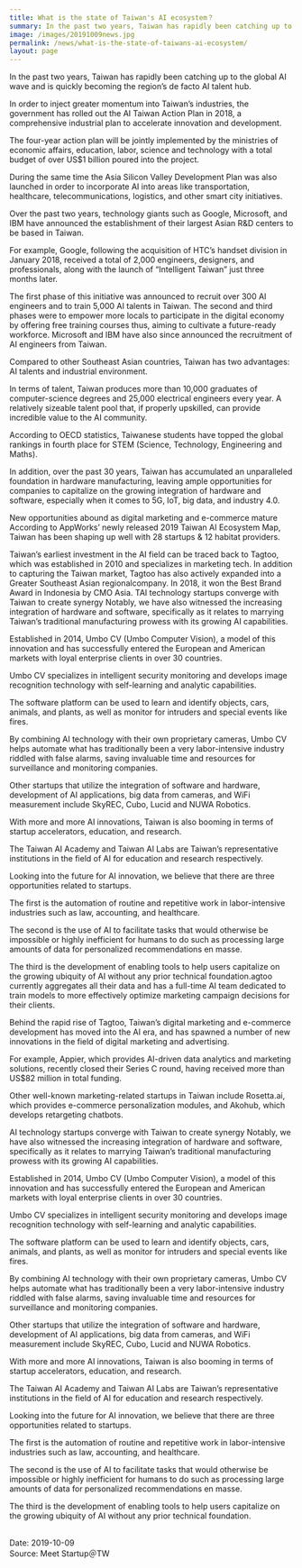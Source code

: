 ```yaml
---
title: What is the state of Taiwan's AI ecosystem？
summary: In the past two years, Taiwan has rapidly been catching up to the global AI wave and is quickly becoming the region’s de facto AI talent hub.
image: /images/20191009news.jpg
permalink: /news/what-is-the-state-of-taiwans-ai-ecosystem/
layout: page
---
```

In the past two years, Taiwan has rapidly been catching up to the global AI wave and is quickly becoming the region’s de facto AI talent hub.

In order to inject greater momentum into Taiwan’s industries, the government has rolled out the AI Taiwan Action Plan in 2018, a comprehensive industrial plan to accelerate innovation and development.

The four-year action plan will be jointly implemented by the ministries of economic affairs, education, labor, science and technology with a total budget of over US$1 billion poured into the project.

During the same time the Asia Silicon Valley Development Plan was also launched in order to incorporate AI into areas like transportation, healthcare, telecommunications, logistics, and other smart city initiatives.

Over the past two years, technology giants such as Google, Microsoft, and IBM have announced the establishment of their largest Asian R&D centers to be based in Taiwan.

For example, Google, following the acquisition of HTC’s handset division in January 2018, received a total of 2,000 engineers, designers, and professionals, along with the launch of “Intelligent Taiwan” just three months later.

The first phase of this initiative was announced to recruit over 300 AI engineers and to train 5,000 AI talents in Taiwan. The second and third phases were to empower more locals to participate in the digital economy by offering free training courses thus, aiming to cultivate a future-ready workforce. Microsoft and IBM have also since announced the recruitment of AI engineers from Taiwan.

Compared to other Southeast Asian countries, Taiwan has two advantages: AI talents and industrial environment.

In terms of talent, Taiwan produces more than 10,000 graduates of computer-science degrees and 25,000 electrical engineers every year. A relatively sizeable talent pool that, if properly upskilled, can provide incredible value to the AI community.

According to OECD statistics, Taiwanese students have topped the global rankings in fourth place for STEM (Science, Technology, Engineering and Maths).

In addition, over the past 30 years, Taiwan has accumulated an unparalleled foundation in hardware manufacturing, leaving ample opportunities for companies to capitalize on the growing integration of hardware and software, especially when it comes to 5G, IoT, big data, and industry 4.0.

New opportunities abound as digital marketing and e-commerce mature
According to AppWorks’ newly released 2019 Taiwan AI Ecosystem Map, Taiwan has been shaping up well with 28 startups & 12 habitat providers.

Taiwan’s earliest investment in the AI field can be traced back to Tagtoo, which was established in 2010 and specializes in marketing tech. In addition to capturing the Taiwan market, Tagtoo has also actively expanded into a Greater Southeast Asian regionalcompany.
In 2018, it won the Best Brand Award in Indonesia by CMO Asia. TAI technology startups converge with Taiwan to create synergy
Notably, we have also witnessed the increasing integration of hardware and software, specifically as it relates to marrying Taiwan’s traditional manufacturing prowess with its growing AI capabilities.

Established in 2014, Umbo CV (Umbo Computer Vision), a model of this innovation and has successfully entered the European and American markets with loyal enterprise clients in over 30 countries.

Umbo CV specializes in intelligent security monitoring and develops image recognition technology with self-learning and analytic capabilities.

The software platform can be used to learn and identify objects, cars, animals, and plants, as well as monitor for intruders and special events like fires.

By combining AI technology with their own proprietary cameras, Umbo CV helps automate what has traditionally been a very labor-intensive industry riddled with false alarms, saving invaluable time and resources for surveillance and monitoring companies.

Other startups that utilize the integration of software and hardware, development of AI applications, big data from cameras, and WiFi measurement include SkyREC, Cubo, Lucid and NUWA Robotics.

With more and more AI innovations, Taiwan is also booming in terms of startup accelerators, education, and research.

The Taiwan AI Academy and Taiwan AI Labs are Taiwan’s representative 
institutions in the field of AI for education and research respectively.

Looking into the future for AI innovation, we believe that there are three opportunities related to startups.

The first is the automation of routine and repetitive work in labor-intensive industries such as law, accounting, and healthcare.

The second is the use of AI to facilitate tasks that would otherwise be impossible or highly inefficient for humans to do such as processing large amounts of data for personalized recommendations en masse.

The third is the development of enabling tools to help users capitalize on the growing ubiquity of AI without any prior technical foundation.agtoo currently aggregates all their data and has a full-time AI team dedicated to train models to more effectively optimize marketing campaign decisions for their clients.

Behind the rapid rise of Tagtoo, Taiwan’s digital marketing and e-commerce development has moved into the AI era, and has spawned a number of new innovations in the field of digital marketing and advertising.

For example, Appier, which provides AI-driven data analytics and marketing solutions, recently closed their Series C round, having received more than US$82 million in total funding.

Other well-known marketing-related startups in Taiwan include Rosetta.ai, which provides e-commerce personalization modules, and Akohub, which develops retargeting chatbots.

AI technology startups converge with Taiwan to create synergy
Notably, we have also witnessed the increasing integration of hardware and software, specifically as it relates to marrying Taiwan’s traditional manufacturing prowess with its growing AI capabilities.

Established in 2014, Umbo CV (Umbo Computer Vision), a model of this innovation and has successfully entered the European and American markets with loyal enterprise clients in over 30 countries.

Umbo CV specializes in intelligent security monitoring and develops image recognition technology with self-learning and analytic capabilities.

The software platform can be used to learn and identify objects, cars, animals, and plants, as well as monitor for intruders and special events like fires.

By combining AI technology with their own proprietary cameras, Umbo CV helps automate what has traditionally been a very labor-intensive industry riddled with false alarms, saving invaluable time and resources for surveillance and monitoring companies.

Other startups that utilize the integration of software and hardware, development of AI applications, big data from cameras, and WiFi measurement include SkyREC, Cubo, Lucid and NUWA Robotics.

With more and more AI innovations, Taiwan is also booming in terms of startup accelerators, education, and research.

The Taiwan AI Academy and Taiwan AI Labs are Taiwan’s representative institutions in the field of AI for education and research respectively.

Looking into the future for AI innovation, we believe that there are three opportunities related to startups.

The first is the automation of routine and repetitive work in labor-intensive industries such as law, accounting, and healthcare.

The second is the use of AI to facilitate tasks that would otherwise be impossible or highly inefficient for humans to do such as processing large amounts of data for personalized recommendations en masse.

The third is the development of enabling tools to help users capitalize on the growing ubiquity of AI without any prior technical foundation.

<br/>
Date: 2019-10-09
<br/>
Source: Meet Startup＠TW
